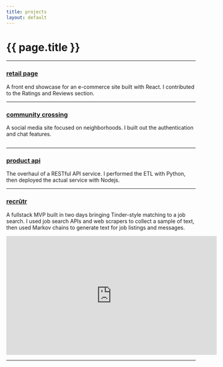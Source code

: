 ```yaml
---
title: projects
layout: default
---
```


# {{ page.title }}

<hr />

### [retail page](https://github.com/friendsFEC/Uniqlo-Clone-Quddad)

A front end showcase for an e-commerce site built with React. I contributed
to the Ratings and Reviews section.

<hr />

### [community crossing](https://github.com/blue-ocean-luigi/front-end)

A social media site focused on neighborhoods. I built out the authentication
and chat features.

<img
  type="image/webp"
  srcset="/assets/images/crossing-demo-400.webp 400w,
         /assets/images/crossing-demo-480.webp 480w,
         /assets/images/crossing-demo-720.webp 720w"
  sizes="(max-width: 400px) 400px,
        (max-width: 550px) 480px,
        720px"
/>

<hr />

### [product api](https://github.com/sdc-green-lantern/products-api-mongodb)

The overhaul of a RESTful API service. I performed the ETL with Python, then
deployed the actual service with Nodejs.

<hr />

### [recrūtr](https://github.com/stolinator/tilting-planet)

A fullstack MVP built in two days bringing Tinder-style matching to a job
search. I used job search APIs and web scrapers to collect a sample of text,
then used Markov chains to generate text for job listings and messages.

<div class="media-container">
  <iframe width="560" height="315" src="https://www.youtube.com/embed/gs_WK0WblMI" title="YouTube video player" frameborder="0" allow="accelerometer; autoplay; clipboard-write; encrypted-media; gyroscope; picture-in-picture" allowfullscreen></iframe>
</div>

<hr />
